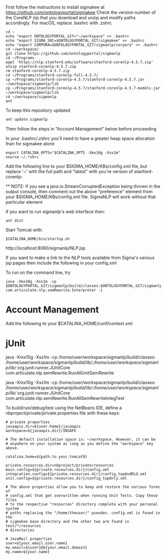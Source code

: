 First follow the instructions to install sigmakee at https://github.com/ontologyportal/sigmakee
Check the version number of the CoreNLP zip that you download and unzip and modify paths
accordingly. For macOS, replace .bashrc with .zshrc

```
cd ~
echo "export ONTOLOGYPORTAL_GIT="~/workspace" >> .bashrc
echo "export SIGMA_SRC=$ONTOLOGYPORTAL_GIT/sigmakee" >> .bashrc
echo "export CORPORA=$ONTOLOGYPORTAL_GIT/sigmanlp/corpora" >> .bashrc
cd ~/workspace/
git clone https://github.com/ontologyportal/sigmanlp
cd ~/Programs
wget 'https://nlp.stanford.edu/software/stanford-corenlp-4.5.7.zip'
unzip stanford-corenlp-4.5.7.zip
rm stanford-corenlp-4.5.7.zip
cd ~/Programs/stanford-corenlp-full-4.5.7/
cp ~/Programs/stanford-corenlp-4.5.7/stanford-corenlp-4.5.7.jar ~/workspace/sigmanlp/lib
cp ~/Programs/stanford-corenlp-4.5.7/stanford-corenlp-4.5.7-models.jar ~/workspace/sigmanlp/lib
cd ~/workspace/sigmanlp
ant
```

To keep this repository updated
```sh
ant update.sigmanlp
```

Then follow the steps in "Account Management" below before proceeding

In your .bashrc/.zshrc you'll need to have a greater heap space allocation than for sigmakee alone

```
export CATALINA_OPTS="$CATALINA_OPTS -Xmx10g -Xss1m"
source ~/.*shrc
```

Add the following line to your $SIGMA_HOME/KBs/config.xml file, but replace '~' with the full path
and "latest" with you're version of stanford-corenlp:

  <preference name="englishPCFG" value="~/Programs/stanford-corenlp-latest/stanford-corenlp-latest-models.jar"/>

** NOTE: If you see a java.io.StreamCorruptedException being thrown in the
   output console, then comment out the above "preference" element from your
   $SIGMA_HOME/KBs/config.xml file. SigmaNLP will work without that particular
   element

If you want to run sigmanlp's web interface then:
```
ant dist
```
Start Tomcat with:
```
$CATALINA_HOME/bin/startup.sh
```
http://localhost:8080/sigmanlp/NLP.jsp

If you want to make a link to the NLP tools available from Sigma's various jsp pages then include
the following in your config.xml

  <preference name="nlpTools" value="yes" />

To run on the command line, try
```
java -Xmx10g -Xss1m -cp $ONTOLOGYPORTAL_GIT/sigmanlp/build/classes:$ONTOLOGYPORTAL_GIT/sigmanlp/lib/* com.articulate.nlp.semRewrite.Interpreter -i
```

Account Management
==================

Add the following to your $CATALINA_HOME/conf/context.xml

<Context crossContext="true">


jUnit
=====

java -Xmx10g -Xss1m -cp /home/user/workspace/sigmanlp/build/classes:
/home/user/workspace/sigmanlp/build/lib/*:/home/user/workspace/sigmanlp/lib/*
org.junit.runner.JUnitCore com.articulate.nlp.semRewrite.RunAllUnitSemRewrite

java -Xmx10g -Xss1m -cp /home/user/workspace/sigmanlp/build/classes:
/home/user/workspace/sigmanlp/build/lib/*:/home/user/workspace/sigmanlp/lib/*
org.junit.runner.JUnitCore com.articulate.nlp.semRewrite.RunAllSemRewriteIntegTest

To build/run/debug/test using the NetBeans IDE, define a
nbproject/private/private.properties file with these keys:

    # private properties
    javaapis.dir=${user.home}/javaapis
    workspace=${javaapis.dir}/INSAFE

    # The default installation space is: ~/workspace. However, it can be
    # anywhere on your system as long as you define the "workspace" key above.

    catalina.home=${path.to.your.tomcat9}

    private.resources.dir=nbproject/private/resources
    main.config=${private.resources.dir}/config.xml
    integration.config=${private.resources.dir}/config_topAndMid.xml
    unit.config=${private.resources.dir}/config_topOnly.xml

    # The above properties allow you to keep and restore the various forms of
    # config.xml that get overwritten when running Unit Tests. Copy these files
    # to the respective "resources" directory complete with your personal system
    # paths replacing the "/home/theuser/" pseudos. config.xml is found in the
    # sigmakee base directory and the other two are found in test/*/resources
    # directories

    # JavaMail properties
    user=${your.email.user.name}
    my.email=${user}@${your.email.domain}
    my.name=${your.name}
